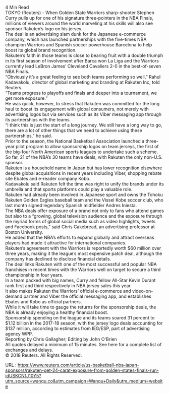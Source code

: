   4 Min Read  
    TOKYO (Reuters) - When Golden State Warriors sharp-shooter Stephen Curry pulls up for one of his signature three-pointers in the NBA Finals, millions of viewers around the world marveling at his skills will also see sponsor Rakuten’s logo on his jersey.   
    The deal is an advertising slam dunk for the Japanese e-commerce company, which has launched partnerships with the five-times NBA champion Warriors and Spanish soccer powerhouse Barcelona to help boost its global brand recognition.   
    Rakuten’s faith in those teams is close to bearing fruit with a double triumph in its first season of involvement after Barca won La Liga and the Warriors currently lead LeBron James’ Cleveland Cavaliers 2-0 in the best-of-seven NBA Finals.   
    “Obviously it’s a great feeling to see both teams performing so well,” Rahul Kadavakolu, director of global marketing and branding at Rakuten Inc, told Reuters.    
    “Teams progress to playoffs and finals and deeper into a tournament, we get more exposure.”   
    He was quick, however, to stress that Rakuten was committed for the long haul to boost its engagement with global consumers, not merely with advertising logos but via services such as its Viber messaging app through its partnerships with the teams.   
    “I think this is just the start of a long journey. We still have a long way to go, there are a lot of other things that we need to achieve using these partnerships,” he said.   
    Prior to the season, the National Basketball Association launched a three-year pilot program to allow sponsorship logos on team jerseys, the first of the big-four North American sports leagues to undertake such a scheme.    
    So far, 21 of the NBA’s 30 teams have deals, with Rakuten the only non-U.S. sponsor.   
    Rakuten is a household name in Japan but has lower recognition elsewhere despite global acquisitions in recent years including Viber, shopping rebate site Ebates and e-reader company Kobo.   
    Kadavakolu said Rakuten felt the time was right to unify the brands under its umbrella and that sports platforms could play a valuable role.   
    Rakuten had already been involved in Japanese sport and owns the Tohoku Rakuten Golden Eagles baseball team and the Vissel Kobe soccer club, who last month signed legendary Spanish midfielder Andres Iniesta.    
    The NBA deals offer exposure of a brand not only to fans who attend games but also to a “growing, global television audience and the exposure through the myriad forms of global social media such as video highlights, tweets and Facebook posts,” said Chris Cakebread, an advertising professor at Boston University.   
    He added that the NBA’s efforts to expand globally and attract overseas players had made it attractive for international companies.   
    Rakuten’s agreement with the Warriors is reportedly worth $60 million over three years, making it the league’s most expensive patch deal, although the company has declined to disclose financial details.   
    The deal links Rakuten with one of the most successful and popular NBA franchises in recent times with the Warriors well on target to secure a third championship in four years.    
    In a team packed with big names, Curry and fellow All-Star Kevin Durant rank first and third respectively in NBA jersey sales this year.   
    It also makes Rakuten the Warriors’ official e-commerce and video-on-demand partner and Viber the official messaging app, and establishes Ebates and Kobo as official partners.   
    While it will take time to gauge the returns for the sponsorship deals, the NBA is already enjoying a healthy financial boost.   
    Sponsorship spending on the league and its teams soared 31 percent to $1.12 billion in the 2017-18 season, with the jersey logo deals accounting for $137 million, according to estimates from IEG/ESP, part of advertising agency WPP.   
    Reporting by Chris Gallagher; Editing by John O'Brien  
    All quotes delayed a minimum of 15 minutes. See here for a complete list of exchanges and delays.  
    © 2018 Reuters. All Rights Reserved.  
    
  URL : https://www.reuters.com/article/us-basketball-nba-japan-sponsors/rakuten-get-24-carat-exposure-from-golden-states-finals-run-idUSKCN1J10Y5?utm_source=wanqu.co&utm_campaign=Wanqu+Daily&utm_medium=website